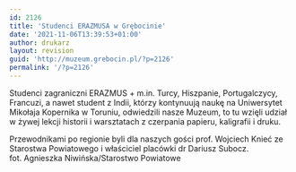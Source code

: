 ```yaml
---
id: 2126
title: 'Studenci ERAZMUSA w Grębocinie'
date: '2021-11-06T13:39:53+01:00'
author: drukarz
layout: revision
guid: 'http://muzeum.grebocin.pl/?p=2126'
permalink: '/?p=2126'
---
```


Studenci zagraniczni ERAZMUS + m.in. Turcy, Hiszpanie, Portugalczycy, Francuzi, a nawet student z Indii, którzy kontynuują naukę na <span class="nc684nl6">Uniwersytet Mikołaja Kopernika w Toruniu,</span> odwiedzili nasze <span class="nc684nl6">Muzeum</span>, to tu wzięli udział w żywej lekcji historii i warsztatach z czerpania papieru, kaligrafii i druku.

<div class="o9v6fnle cxmmr5t8 oygrvhab hcukyx3x c1et5uql ii04i59q"><div dir="auto">Przewodnikami po regionie byli dla naszych gości prof. Wojciech Knieć ze Starostwa Powiatowego i właściciel placówki dr Dariusz Subocz.</div></div><div class="o9v6fnle cxmmr5t8 oygrvhab hcukyx3x c1et5uql ii04i59q"></div><div class="o9v6fnle cxmmr5t8 oygrvhab hcukyx3x c1et5uql ii04i59q"><div dir="auto"></div></div><div class="o9v6fnle cxmmr5t8 oygrvhab hcukyx3x c1et5uql ii04i59q"><div dir="auto">fot. Agnieszka Niwińska/Starostwo Powiatowe</div></div>